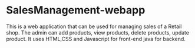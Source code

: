 # SalesManagement-webapp
This is a web application that can be used for managing sales of a Retail shop. The admin can add products, view products, delete products, update product. It uses HTML,CSS and Javascript for front-end java for backend.
